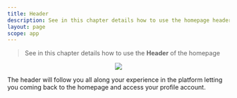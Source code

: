 ```yaml
---
title: Header
description: See in this chapter details how to use the homepage header of your account
layout: page
scope: app
---
```


> See in this chapter details how to use the **Header** of the homepage

<center><img src="{{site.url}}/{{site.baseurl}}/core_app/new/interface/homepage/images/homepage_header.jpg"/></center>


The header will follow you all along your experience in the platform letting you coming back to the homepage and access your profile account.
